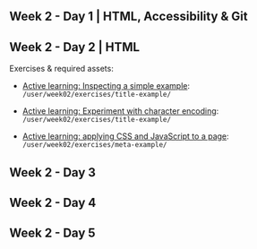 ## Week 2 - Day 1 | HTML, Accessibility & Git

## Week 2 - Day 2 | HTML

  Exercises & required assets:

  - [Active learning: Inspecting a simple example](../../curriculum/week02/resources/the_head_metadata_in_html/README.md#active-learning-inspecting-a-simple-example): `/user/week02/exercises/title-example/`

  - [Active learning: Experiment with character encoding](../../curriculum/week02/resources/the_head_metadata_in_html/README.md#active-learning-experiment-with-character-encoding): `/user/week02/exercises/title-example/`

  - [Active learning: applying CSS and JavaScript to a page](../../curriculum/week02/resources/the_head_metadata_in_html/README.md#active-learning-applying-css-and-javascript-to-a-page): `/user/week02/exercises/meta-example/`

## Week 2 - Day 3

## Week 2 - Day 4

## Week 2 - Day 5
